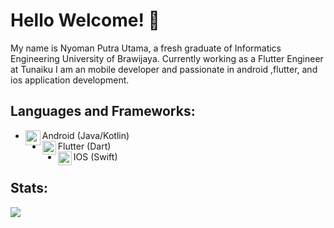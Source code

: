 <h1 align='left'>Hello Welcome! 👋</h1>

My name is Nyoman Putra Utama, a fresh graduate of Informatics Engineering University of Brawijaya. Currently working as a Flutter Engineer at Tunaiku
I am an mobile developer and passionate in android ,flutter, and ios application development. 

## Languages and Frameworks:
- Android (Java/Kotlin)<img align="left" alt="android" width="24px" src="https://source.android.com/setup/images/Android_symbol_green_RGB.png"/>
- Flutter (Dart)<img align="left" alt="flutter" width="22px" src="https://cdn.iconscout.com/icon/free/png-256/flutter-2038877-1720090.png"/>
- IOS (Swift)<img align="left" alt="flutter" width="22px" src="https://cdn.freelogovectors.net/wp-content/uploads/2018/08/IOS-logo.png"/>

## Stats:

<img src="https://github-readme-stats.vercel.app/api?username=putrautama007&show_icons=true">
